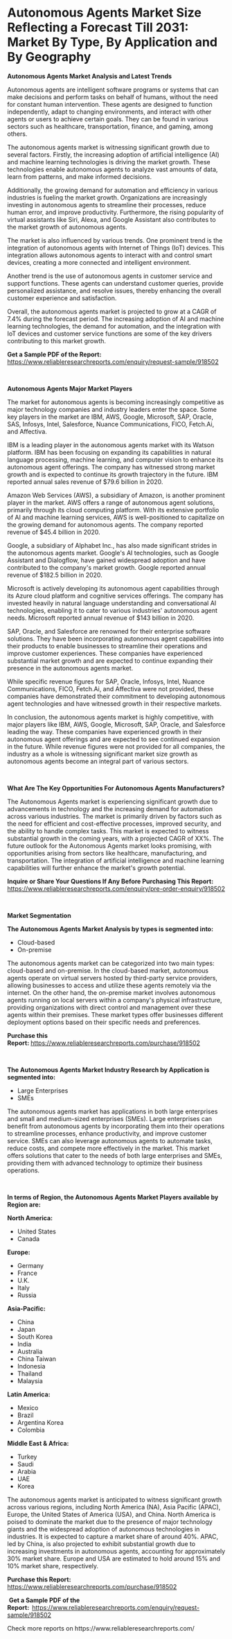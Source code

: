 <p><h1>Autonomous Agents Market Size Reflecting a Forecast Till 2031: Market By Type, By Application and By Geography</h1></p><p><strong>Autonomous Agents Market Analysis and Latest Trends</strong></p>
<p><p>Autonomous agents are intelligent software programs or systems that can make decisions and perform tasks on behalf of humans, without the need for constant human intervention. These agents are designed to function independently, adapt to changing environments, and interact with other agents or users to achieve certain goals. They can be found in various sectors such as healthcare, transportation, finance, and gaming, among others.</p><p>The autonomous agents market is witnessing significant growth due to several factors. Firstly, the increasing adoption of artificial intelligence (AI) and machine learning technologies is driving the market growth. These technologies enable autonomous agents to analyze vast amounts of data, learn from patterns, and make informed decisions.</p><p>Additionally, the growing demand for automation and efficiency in various industries is fueling the market growth. Organizations are increasingly investing in autonomous agents to streamline their processes, reduce human error, and improve productivity. Furthermore, the rising popularity of virtual assistants like Siri, Alexa, and Google Assistant also contributes to the market growth of autonomous agents.</p><p>The market is also influenced by various trends. One prominent trend is the integration of autonomous agents with Internet of Things (IoT) devices. This integration allows autonomous agents to interact with and control smart devices, creating a more connected and intelligent environment.</p><p>Another trend is the use of autonomous agents in customer service and support functions. These agents can understand customer queries, provide personalized assistance, and resolve issues, thereby enhancing the overall customer experience and satisfaction.</p><p>Overall, the autonomous agents market is projected to grow at a CAGR of 7.4% during the forecast period. The increasing adoption of AI and machine learning technologies, the demand for automation, and the integration with IoT devices and customer service functions are some of the key drivers contributing to this market growth.</p></p>
<p><strong>Get a Sample PDF of the Report:&nbsp;</strong> <a href="https://www.reliableresearchreports.com/enquiry/request-sample/918502">https://www.reliableresearchreports.com/enquiry/request-sample/918502</a></p>
<p>&nbsp;</p>
<p><strong>Autonomous Agents Major Market Players</strong></p>
<p><p>The market for autonomous agents is becoming increasingly competitive as major technology companies and industry leaders enter the space. Some key players in the market are IBM, AWS, Google, Microsoft, SAP, Oracle, SAS, Infosys, Intel, Salesforce, Nuance Communications, FICO, Fetch.Ai, and Affectiva.</p><p>IBM is a leading player in the autonomous agents market with its Watson platform. IBM has been focusing on expanding its capabilities in natural language processing, machine learning, and computer vision to enhance its autonomous agent offerings. The company has witnessed strong market growth and is expected to continue its growth trajectory in the future. IBM reported annual sales revenue of $79.6 billion in 2020.</p><p>Amazon Web Services (AWS), a subsidiary of Amazon, is another prominent player in the market. AWS offers a range of autonomous agent solutions, primarily through its cloud computing platform. With its extensive portfolio of AI and machine learning services, AWS is well-positioned to capitalize on the growing demand for autonomous agents. The company reported revenue of $45.4 billion in 2020.</p><p>Google, a subsidiary of Alphabet Inc., has also made significant strides in the autonomous agents market. Google's AI technologies, such as Google Assistant and Dialogflow, have gained widespread adoption and have contributed to the company's market growth. Google reported annual revenue of $182.5 billion in 2020.</p><p>Microsoft is actively developing its autonomous agent capabilities through its Azure cloud platform and cognitive services offerings. The company has invested heavily in natural language understanding and conversational AI technologies, enabling it to cater to various industries' autonomous agent needs. Microsoft reported annual revenue of $143 billion in 2020.</p><p>SAP, Oracle, and Salesforce are renowned for their enterprise software solutions. They have been incorporating autonomous agent capabilities into their products to enable businesses to streamline their operations and improve customer experiences. These companies have experienced substantial market growth and are expected to continue expanding their presence in the autonomous agents market.</p><p>While specific revenue figures for SAP, Oracle, Infosys, Intel, Nuance Communications, FICO, Fetch.Ai, and Affectiva were not provided, these companies have demonstrated their commitment to developing autonomous agent technologies and have witnessed growth in their respective markets.</p><p>In conclusion, the autonomous agents market is highly competitive, with major players like IBM, AWS, Google, Microsoft, SAP, Oracle, and Salesforce leading the way. These companies have experienced growth in their autonomous agent offerings and are expected to see continued expansion in the future. While revenue figures were not provided for all companies, the industry as a whole is witnessing significant market size growth as autonomous agents become an integral part of various sectors.</p></p>
<p>&nbsp;</p>
<p><strong>What Are The Key Opportunities For Autonomous Agents Manufacturers?</strong></p>
<p><p>The Autonomous Agents market is experiencing significant growth due to advancements in technology and the increasing demand for automation across various industries. The market is primarily driven by factors such as the need for efficient and cost-effective processes, improved security, and the ability to handle complex tasks. This market is expected to witness substantial growth in the coming years, with a projected CAGR of XX%. The future outlook for the Autonomous Agents market looks promising, with opportunities arising from sectors like healthcare, manufacturing, and transportation. The integration of artificial intelligence and machine learning capabilities will further enhance the market's growth potential.</p></p>
<p><strong>Inquire or Share Your Questions If Any Before Purchasing This Report:</strong> <a href="https://www.reliableresearchreports.com/enquiry/pre-order-enquiry/918502">https://www.reliableresearchreports.com/enquiry/pre-order-enquiry/918502</a></p>
<p>&nbsp;</p>
<p><strong>Market Segmentation</strong></p>
<p><strong>The Autonomous Agents Market Analysis by types is segmented into:</strong></p>
<p><ul><li>Cloud-based</li><li>On-premise</li></ul></p>
<p><p>The autonomous agents market can be categorized into two main types: cloud-based and on-premise. In the cloud-based market, autonomous agents operate on virtual servers hosted by third-party service providers, allowing businesses to access and utilize these agents remotely via the internet. On the other hand, the on-premise market involves autonomous agents running on local servers within a company's physical infrastructure, providing organizations with direct control and management over these agents within their premises. These market types offer businesses different deployment options based on their specific needs and preferences.</p></p>
<p><strong>Purchase this Report:&nbsp;</strong><a href="https://www.reliableresearchreports.com/purchase/918502">https://www.reliableresearchreports.com/purchase/918502</a></p>
<p>&nbsp;</p>
<p><strong>The Autonomous Agents Market Industry Research by Application is segmented into:</strong></p>
<p><ul><li>Large Enterprises</li><li>SMEs</li></ul></p>
<p><p>The autonomous agents market has applications in both large enterprises and small and medium-sized enterprises (SMEs). Large enterprises can benefit from autonomous agents by incorporating them into their operations to streamline processes, enhance productivity, and improve customer service. SMEs can also leverage autonomous agents to automate tasks, reduce costs, and compete more effectively in the market. This market offers solutions that cater to the needs of both large enterprises and SMEs, providing them with advanced technology to optimize their business operations.</p></p>
<p>&nbsp;</p>
<p><strong>In terms of Region, the Autonomous Agents Market Players available by Region are:</strong></p>
<p>
    <p> <strong> North America: </strong>
        <ul>
            <li>United States</li>
            <li>Canada</li>
        </ul>
        </p> 
    <p> <strong> Europe: </strong>
        <ul>
            <li>Germany</li>
            <li>France</li>
            <li>U.K.</li>
            <li>Italy</li>
            <li>Russia</li>
        </ul>
        </p> 
    <p> <strong> Asia-Pacific: </strong>
        <ul>
            <li>China</li>
            <li>Japan</li>
            <li>South Korea</li>
            <li>India</li>
            <li>Australia</li>
            <li>China Taiwan</li>
            <li>Indonesia</li>
            <li>Thailand</li>
            <li>Malaysia</li>
        </ul>
        </p> 
    <p> <strong> Latin America: </strong>
        <ul>
            <li>Mexico</li>
            <li>Brazil</li>
            <li>Argentina Korea</li>
            <li>Colombia</li>
        </ul>
        </p> 
    <p> <strong> Middle East & Africa: </strong>
        <ul>
            <li>Turkey</li>
            <li>Saudi</li>
            <li>Arabia</li>
            <li>UAE</li>
            <li>Korea</li>
        </ul>
    </p>
    </p>
<p><p>The autonomous agents market is anticipated to witness significant growth across various regions, including North America (NA), Asia Pacific (APAC), Europe, the United States of America (USA), and China. North America is poised to dominate the market due to the presence of major technology giants and the widespread adoption of autonomous technologies in industries. It is expected to capture a market share of around 40%. APAC, led by China, is also projected to exhibit substantial growth due to increasing investments in autonomous agents, accounting for approximately 30% market share. Europe and USA are estimated to hold around 15% and 10% market share, respectively.</p></p>
<p><strong>Purchase this Report: </strong><a href="https://www.reliableresearchreports.com/purchase/918502">https://www.reliableresearchreports.com/purchase/918502</a></p>
<p>&nbsp;<strong>Get a Sample PDF of the Report:&nbsp;&nbsp;</strong><a href="https://www.reliableresearchreports.com/enquiry/request-sample/918502">https://www.reliableresearchreports.com/enquiry/request-sample/918502</a></p>
<p><strong></strong></p>
<p>Check more reports on https://www.reliableresearchreports.com/</p>